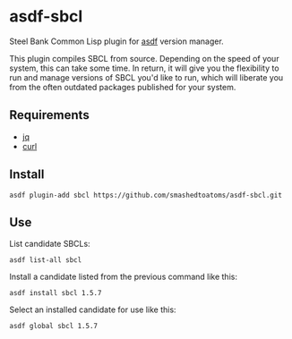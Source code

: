 # asdf-sbcl

Steel Bank Common Lisp plugin for [asdf](https://github.com/asdf-vm/asdf) version manager.

This plugin compiles SBCL from source. Depending on the speed of your
system, this can take some time. In return, it will give you the
flexibility to run and manage versions of SBCL you'd like to run,
which will liberate you from the often outdated packages published for
your system.

## Requirements
- [jq](https://stedolan.github.io/jq/)
- [curl](https://curl.haxx.se/)

## Install

```
asdf plugin-add sbcl https://github.com/smashedtoatoms/asdf-sbcl.git
```

## Use

List candidate SBCLs:

`asdf list-all sbcl`

Install a candidate listed from the previous command like this:

`asdf install sbcl 1.5.7`

Select an installed candidate for use like this:

`asdf global sbcl 1.5.7`
